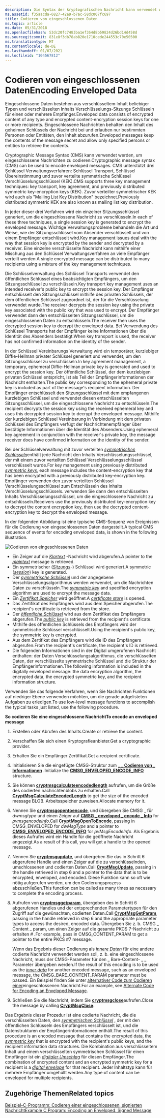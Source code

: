 ```yaml
---
description: Die Syntax der kryptografischen Nachricht kann verwendet werden, um eingeschlossene Nachrichten zu codieren.
ms.assetid: f35aacda-6827-42e9-b7ac-58dc007fc697
title: Codieren von eingeschlossenen Daten
ms.topic: article
ms.date: 05/31/2018
ms.openlocfilehash: 53dc20fc7483ba1ef364d8b59824d26bd14d458d
ms.sourcegitcommit: 831e8f3db78ab820e1710cede244553c70e50500
ms.translationtype: MT
ms.contentlocale: de-DE
ms.lasthandoff: 01/07/2021
ms.locfileid: "104567812"
---
```

# <a name="encoding-enveloped-data"></a><span data-ttu-id="f869a-103">Codieren von eingeschlossenen Daten</span><span class="sxs-lookup"><span data-stu-id="f869a-103">Encoding Enveloped Data</span></span>

<span data-ttu-id="f869a-104">Eingeschlossene Daten bestehen aus verschlüsseltem Inhalt beliebiger Typen und verschlüsselten Inhalts Verschlüsselungs-Sitzungs Schlüsseln für einen oder mehrere Empfänger.</span><span class="sxs-lookup"><span data-stu-id="f869a-104">Enveloped data consists of encrypted content of any type and encrypted content-encryption session keys for one or more recipients.</span></span> <span data-ttu-id="f869a-105">Eingeschlossene Nachrichten behalten den Inhalt des geheimen Schlüssels der Nachricht bei und erlauben nur bestimmten Personen oder Entitäten, den Inhalt abzurufen.</span><span class="sxs-lookup"><span data-stu-id="f869a-105">Enveloped messages keep the contents of the message secret and allow only specified persons or entities to retrieve the contents.</span></span>

<span data-ttu-id="f869a-106">Cryptographic Message Syntax (CMS) kann verwendet werden, um eingeschlossene Nachrichten zu codieren.</span><span class="sxs-lookup"><span data-stu-id="f869a-106">Cryptographic message syntax (CMS) can be used to encode enveloped messages.</span></span> <span data-ttu-id="f869a-107">CMS unterstützt drei Schlüssel Verwaltungsverfahren: Schlüssel Transport, Schlüssel Übereinstimmung und zuvor verteilte symmetrische Schlüssel Verschlüsselungsschlüssel (KEK).</span><span class="sxs-lookup"><span data-stu-id="f869a-107">CMS supports three key management techniques: key transport, key agreement, and previously distributed symmetric key-encryption keys (KEK).</span></span> <span data-ttu-id="f869a-108">Zuvor verteilter symmetrischer KEK wird auch als "Mailing List Key Distribution" bezeichnet.</span><span class="sxs-lookup"><span data-stu-id="f869a-108">Previously distributed symmetric KEK are also known as mailing list key distribution.</span></span>

<span data-ttu-id="f869a-109">In jeder dieser drei Verfahren wird ein einzelner Sitzungsschlüssel generiert, um die eingeschlossene Nachricht zu verschlüsseln.</span><span class="sxs-lookup"><span data-stu-id="f869a-109">In each of these three techniques, a single session key is generated to encrypt the enveloped message.</span></span> <span data-ttu-id="f869a-110">Wichtige Verwaltungsprobleme behandeln die Art und Weise, wie der Sitzungsschlüssel vom Absender verschlüsselt und von einem Empfänger entschlüsselt wird.</span><span class="sxs-lookup"><span data-stu-id="f869a-110">Key management issues deal with the way that session key is encrypted by the sender and decrypted by a receiver.</span></span> <span data-ttu-id="f869a-111">Eine einzelne verschlüsselte Nachricht kann mithilfe einer Mischung aus den Schlüssel Verwaltungsverfahren an viele Empfänger verteilt werden.</span><span class="sxs-lookup"><span data-stu-id="f869a-111">A single encrypted message can be distributed to many recipients using a mixture of the key management techniques.</span></span>

<span data-ttu-id="f869a-112">Die Schlüsselverwaltung des Schlüssel Transports verwendet den öffentlichen Schlüssel eines beabsichtigten Empfängers, um den Sitzungsschlüssel zu verschlüsseln.</span><span class="sxs-lookup"><span data-stu-id="f869a-112">Key transport key management uses an intended receiver's public key to encrypt the session key.</span></span> <span data-ttu-id="f869a-113">Der Empfänger entschlüsselt den Sitzungsschlüssel mithilfe des privaten Schlüssels, der dem öffentlichen Schlüssel zugeordnet ist, der für die Verschlüsselung verwendet wurde.</span><span class="sxs-lookup"><span data-stu-id="f869a-113">The receiver decrypts the session key using the private key associated with the public key that was used to encrypt.</span></span> <span data-ttu-id="f869a-114">Der Empfänger verwendet dann den entschlüsselten Sitzungsschlüssel, um die eingeschlossenen Daten zu entschlüsseln.</span><span class="sxs-lookup"><span data-stu-id="f869a-114">The receiver then uses the decrypted session key to decrypt the enveloped data.</span></span> <span data-ttu-id="f869a-115">Bei Verwendung des Schlüssel Transports hat der Empfänger keine Informationen über die Identität des Absenders bestätigt.</span><span class="sxs-lookup"><span data-stu-id="f869a-115">When key transport is used, the receiver has not confirmed information on the identity of the sender.</span></span>

<span data-ttu-id="f869a-116">In der Schlüssel Vereinbarungs Verwaltung wird ein temporärer, kurzlebiger Diffie-Hellman privater Schlüssel generiert und verwendet, um den Sitzungsschlüssel zu verschlüsseln.</span><span class="sxs-lookup"><span data-stu-id="f869a-116">In key agreement management, a temporary, ephemeral Diffie-Hellman private key is generated and used to encrypt the session key.</span></span> <span data-ttu-id="f869a-117">Der öffentliche Schlüssel, der dem kurzlebigen privaten Schlüssel entspricht, ist als Teil der Empfängerinformationen der Nachricht enthalten.</span><span class="sxs-lookup"><span data-stu-id="f869a-117">The public key corresponding to the ephemeral private key is included as part of the message's recipient information.</span></span> <span data-ttu-id="f869a-118">Der Empfänger entschlüsselt den Sitzungsschlüssel mit dem empfangenen kurzlebigen Schlüssel und verwendet diesen entschlüsselten Sitzungsschlüssel, um die eingeschlossene Nachricht zu entschlüsseln.</span><span class="sxs-lookup"><span data-stu-id="f869a-118">The recipient decrypts the session key using the received ephemeral key and uses this decrypted session key to decrypt the enveloped message.</span></span> <span data-ttu-id="f869a-119">Mithilfe der kurzlebigen Schlüssel Vereinbarung in Verbindung mit dem privaten Schlüssel des Empfängers verfügt der Nachrichtenempfänger über bestätigte Informationen über die Identität des Absenders.</span><span class="sxs-lookup"><span data-stu-id="f869a-119">Using ephemeral key agreement in conjunction with the receiver's private key, the message receiver does have confirmed information on the identity of the sender.</span></span>

<span data-ttu-id="f869a-120">Bei der Schlüsselverwaltung mit zuvor verteilten [*symmetrischen Schlüsseln*](../secgloss/s-gly.md)enthält jede Nachricht den Inhalts Verschlüsselungsschlüssel, der mit einem zuvor verteilten Schlüssel Verschlüsselungsschlüssel verschlüsselt wurde.</span><span class="sxs-lookup"><span data-stu-id="f869a-120">For key management using previously distributed [*symmetric keys*](../secgloss/s-gly.md), each message includes the content-encryption key that has been encrypted with a previously distributed key-encryption key.</span></span> <span data-ttu-id="f869a-121">Empfänger verwenden den zuvor verteilten Schlüssel Verschlüsselungsschlüssel zum Entschlüsseln des Inhalts Verschlüsselungsschlüssels. verwenden Sie dann den entschlüsselten Inhalts Verschlüsselungsschlüssel, um die eingeschlossene Nachricht zu entschlüsseln.</span><span class="sxs-lookup"><span data-stu-id="f869a-121">Receivers use the previously distributed key-encryption key to decrypt the content encryption key, then use the decrypted content-encryption key to decrypt the enveloped message.</span></span>

<span data-ttu-id="f869a-122">In der folgenden Abbildung ist eine typische CMS-Sequenz von Ereignissen für die Codierung von eingeschlossenen Daten dargestellt.</span><span class="sxs-lookup"><span data-stu-id="f869a-122">A typical CMS sequence of events for encoding enveloped data, is shown in the following illustration.</span></span>

![Codieren von eingeschlossenen Daten](images/envelmsg.png)

-   <span data-ttu-id="f869a-124">Ein Zeiger auf die [*Klartext*](../secgloss/p-gly.md) -Nachricht wird abgerufen.</span><span class="sxs-lookup"><span data-stu-id="f869a-124">A pointer to the [*plaintext*](../secgloss/p-gly.md) message is retrieved.</span></span>
-   <span data-ttu-id="f869a-125">Ein symmetrischer ([*Sitzungs*](../secgloss/s-gly.md)-) Schlüssel wird generiert.</span><span class="sxs-lookup"><span data-stu-id="f869a-125">A symmetric ([*session*](../secgloss/s-gly.md)) key is generated.</span></span>
-   <span data-ttu-id="f869a-126">Der [*symmetrische Schlüssel*](../secgloss/s-gly.md) und der angegebene Verschlüsselungsalgorithmus werden verwendet, um die Nachrichten Daten zu verschlüsseln.</span><span class="sxs-lookup"><span data-stu-id="f869a-126">The [*symmetric key*](../secgloss/s-gly.md) and specified encryption algorithm are used to encrypt the message data.</span></span>
-   <span data-ttu-id="f869a-127">Ein [*Zertifikat Speicher*](../secgloss/c-gly.md) wird geöffnet.</span><span class="sxs-lookup"><span data-stu-id="f869a-127">A [*certificate store*](../secgloss/c-gly.md) is opened.</span></span>
-   <span data-ttu-id="f869a-128">Das Zertifikat des Empfängers wird aus dem Speicher abgerufen.</span><span class="sxs-lookup"><span data-stu-id="f869a-128">The recipient's certificate is retrieved from the store.</span></span>
-   <span data-ttu-id="f869a-129">Der [*öffentliche Schlüssel*](../secgloss/p-gly.md) wird aus dem Zertifikat des Empfängers abgerufen.</span><span class="sxs-lookup"><span data-stu-id="f869a-129">The [*public key*](../secgloss/p-gly.md) is retrieved from the recipient's certificate.</span></span>
-   <span data-ttu-id="f869a-130">Mithilfe des öffentlichen Schlüssels des Empfängers wird der symmetrische Schlüssel verschlüsselt.</span><span class="sxs-lookup"><span data-stu-id="f869a-130">Using the recipient's public key, the symmetric key is encrypted.</span></span>
-   <span data-ttu-id="f869a-131">Aus dem Zertifikat des Empfängers wird die ID des Empfängers abgerufen.</span><span class="sxs-lookup"><span data-stu-id="f869a-131">From the recipient's certificate, the recipient's ID is retrieved.</span></span>
-   <span data-ttu-id="f869a-132">Die folgenden Informationen sind in der Digital umgerufenen Nachricht enthalten: der Daten Verschlüsselungsalgorithmus, die verschlüsselten Daten, der verschlüsselte symmetrische Schlüssel und die Struktur der Empfängerinformationen.</span><span class="sxs-lookup"><span data-stu-id="f869a-132">The following information is included in the digitally enveloped message: the data encryption algorithm, the encrypted data, the encrypted symmetric key, and the recipient information structure.</span></span>

<span data-ttu-id="f869a-133">Verwenden Sie das folgende Verfahren, wenn Sie Nachrichten Funktionen auf niedriger Ebene verwenden möchten, um die gerade aufgelisteten Aufgaben zu erledigen.</span><span class="sxs-lookup"><span data-stu-id="f869a-133">To use low-level message functions to accomplish the typical tasks just listed, use the following procedure.</span></span>

<span data-ttu-id="f869a-134">**So codieren Sie eine eingeschlossene Nachricht**</span><span class="sxs-lookup"><span data-stu-id="f869a-134">**To encode an enveloped message**</span></span>

1.  <span data-ttu-id="f869a-135">Erstellen oder Abrufen des Inhalts.</span><span class="sxs-lookup"><span data-stu-id="f869a-135">Create or retrieve the content.</span></span>
2.  <span data-ttu-id="f869a-136">Verschaffen Sie sich einen Kryptografieanbieter.</span><span class="sxs-lookup"><span data-stu-id="f869a-136">Get a cryptographic provider.</span></span>
3.  <span data-ttu-id="f869a-137">Erhalten Sie ein Empfänger Zertifikat.</span><span class="sxs-lookup"><span data-stu-id="f869a-137">Get a recipient certificate.</span></span>
4.  <span data-ttu-id="f869a-138">Initialisieren Sie die eingefügte CMSG-Struktur zum [**\_ \_ Codieren von \_ Informationen**](/windows/desktop/api/Wincrypt/ns-wincrypt-cmsg_enveloped_encode_info) .</span><span class="sxs-lookup"><span data-stu-id="f869a-138">Initialize the [**CMSG\_ENVELOPED\_ENCODE\_INFO**](/windows/desktop/api/Wincrypt/ns-wincrypt-cmsg_enveloped_encode_info) structure.</span></span>
5.  <span data-ttu-id="f869a-139">Sie können [**cryptmsgcalculateencodedlength**](/windows/desktop/api/Wincrypt/nf-wincrypt-cryptmsgcalculateencodedlength) aufrufen, um die Größe des codierten nachrichtenblobs zu erhalten.</span><span class="sxs-lookup"><span data-stu-id="f869a-139">Call [**CryptMsgCalculateEncodedLength**](/windows/desktop/api/Wincrypt/nf-wincrypt-cryptmsgcalculateencodedlength) to get the size of the encoded message BLOB.</span></span> <span data-ttu-id="f869a-140">Arbeitsspeicher zuweisen.</span><span class="sxs-lookup"><span data-stu-id="f869a-140">Allocate memory for it.</span></span>
6.  <span data-ttu-id="f869a-141">Nennen Sie [**cryptmsgopentoencode**](/windows/desktop/api/Wincrypt/nf-wincrypt-cryptmsgopentoencode), und übergeben Sie CMSG \_ für *dwmsgtype* und einen Zeiger auf [**CMSG \_ enveloped \_ encode \_ Info**](/windows/desktop/api/Wincrypt/ns-wincrypt-cmsg_enveloped_encode_info) for *pvmsgencodeinfo*.</span><span class="sxs-lookup"><span data-stu-id="f869a-141">Call [**CryptMsgOpenToEncode**](/windows/desktop/api/Wincrypt/nf-wincrypt-cryptmsgopentoencode), passing in CMSG\_ENVELOPED for *dwMsgType* and a pointer to [**CMSG\_ENVELOPED\_ENCODE\_INFO**](/windows/desktop/api/Wincrypt/ns-wincrypt-cmsg_enveloped_encode_info) for *pvMsgEncodeInfo*.</span></span> <span data-ttu-id="f869a-142">Als Ergebnis dieses Aufrufes wird ein Handle für die geöffnete Nachricht angezeigt.</span><span class="sxs-lookup"><span data-stu-id="f869a-142">As a result of this call, you will get a handle to the opened message.</span></span>
7.  <span data-ttu-id="f869a-143">Nennen Sie [**cryptmsgupdate**](/windows/desktop/api/Wincrypt/nf-wincrypt-cryptmsgupdate), und übergeben Sie das in Schritt 6 abgerufene Handle und einen Zeiger auf die zu verschlüsselnden, umschlossenen und codierten Daten.</span><span class="sxs-lookup"><span data-stu-id="f869a-143">Call [**CryptMsgUpdate**](/windows/desktop/api/Wincrypt/nf-wincrypt-cryptmsgupdate), passing in the handle retrieved in step 6 and a pointer to the data that is to be encrypted, enveloped, and encoded.</span></span> <span data-ttu-id="f869a-144">Diese Funktion kann so oft wie nötig aufgerufen werden, um den Codierungsprozess abzuschließen.</span><span class="sxs-lookup"><span data-stu-id="f869a-144">This function can be called as many times as necessary to complete the encoding process.</span></span>
8.  <span data-ttu-id="f869a-145">Aufrufen von [**cryptmsggetparam**](/windows/desktop/api/Wincrypt/nf-wincrypt-cryptmsggetparam), übergeben des in Schritt 6 abgerufenen Handles und der entsprechenden Parametertypen für den Zugriff auf die gewünschten, codierten Daten.</span><span class="sxs-lookup"><span data-stu-id="f869a-145">Call [**CryptMsgGetParam**](/windows/desktop/api/Wincrypt/nf-wincrypt-cryptmsggetparam), passing in the handle retrieved in step 6 and the appropriate parameter types to access the desired, encoded data.</span></span> <span data-ttu-id="f869a-146">Übergeben Sie z. b. CMSG \_ Content \_ param, um einen Zeiger auf die gesamte PKCS 7-Nachricht zu erhalten \# .</span><span class="sxs-lookup"><span data-stu-id="f869a-146">For example, pass in CMSG\_CONTENT\_PARAM to get a pointer to the entire PKCS \#7 message.</span></span>

    <span data-ttu-id="f869a-147">Wenn das Ergebnis dieser Codierung als [*innere Daten*](../secgloss/i-gly.md) für eine andere codierte Nachricht verwendet werden soll, z. b. eine eingeschlossene Nachricht, muss der CMSG-Parameter für den \_ Bare-Content- \_ \_ Parameter übergeben werden.</span><span class="sxs-lookup"><span data-stu-id="f869a-147">If the result of this encoding is to be used as the [*inner data*](../secgloss/i-gly.md) for another encoded message, such as an enveloped message, the CMSG\_BARE\_CONTENT\_PARAM parameter must be passed.</span></span> <span data-ttu-id="f869a-148">Ein Beispiel finden Sie unter [alternativer Code zum Codieren einer](alternate-code-for-encoding-an-enveloped-message.md)eingeschlossenen Nachricht.</span><span class="sxs-lookup"><span data-stu-id="f869a-148">For an example, see [Alternate Code for Encoding an Enveloped Message](alternate-code-for-encoding-an-enveloped-message.md).</span></span>

9.  <span data-ttu-id="f869a-149">Schließen Sie die Nachricht, indem Sie [**cryptmsgclose**](/windows/desktop/api/Wincrypt/nf-wincrypt-cryptmsgclose)aufrufen.</span><span class="sxs-lookup"><span data-stu-id="f869a-149">Close the message by calling [**CryptMsgClose**](/windows/desktop/api/Wincrypt/nf-wincrypt-cryptmsgclose).</span></span>

<span data-ttu-id="f869a-150">Das Ergebnis dieser Prozedur ist eine codierte Nachricht, die die verschlüsselten Daten, den [*symmetrischen Schlüssel*](../secgloss/s-gly.md) , der mit den öffentlichen Schlüsseln des Empfängers verschlüsselt ist, und die Datenstrukturen der Empfängerinformationen enthält.</span><span class="sxs-lookup"><span data-stu-id="f869a-150">The result of this procedure is an encoded message that contains the encrypted data, the [*symmetric key*](../secgloss/s-gly.md) that is encrypted with the recipient's public keys, and the recipient information data structures.</span></span> <span data-ttu-id="f869a-151">Die Kombination aus verschlüsseltem Inhalt und einem verschlüsselten symmetrischen Schlüssel für einen Empfänger ist ein [*digitaler Umschlag*](../secgloss/d-gly.md) für diesen Empfänger.</span><span class="sxs-lookup"><span data-stu-id="f869a-151">The combination of encrypted content and an encrypted symmetric key for a recipient is a [*digital envelope*](../secgloss/d-gly.md) for that recipient.</span></span> <span data-ttu-id="f869a-152">Jeder Inhaltstyp kann für mehrere Empfänger umgehüllt werden.</span><span class="sxs-lookup"><span data-stu-id="f869a-152">Any type of content can be enveloped for multiple recipients.</span></span>

## <a name="related-topics"></a><span data-ttu-id="f869a-153">Zugehörige Themen</span><span class="sxs-lookup"><span data-stu-id="f869a-153">Related topics</span></span>

<dl> <dt>

[<span data-ttu-id="f869a-154">Beispiel-C-Programm: Codieren einer eingeschlossenen, signierten Nachricht</span><span class="sxs-lookup"><span data-stu-id="f869a-154">Example C Program: Encoding an Enveloped, Signed Message</span></span>](example-c-program-encoding-an-enveloped-signed-message.md)
</dt> </dl>

 

 
